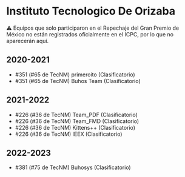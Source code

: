 # Instituto Tecnologico De Orizaba

:warning: Equipos que solo participaron en el Repechaje del Gran Premio de México no están registrados oficialmente en el ICPC, por lo que no aparecerán aquí.

## 2020-2021

- #351 (#65 de TecNM) primeroito (Clasificatorio)
- #351 (#65 de TecNM) Buhos Team (Clasificatorio)

## 2021-2022

- #226 (#36 de TecNM) Team_PDF (Clasificatorio)
- #226 (#36 de TecNM) Team_FMD (Clasificatorio)
- #226 (#36 de TecNM) Kittens++ (Clasificatorio)
- #226 (#36 de TecNM) IEEX (Clasificatorio)

## 2022-2023

- #381 (#75 de TecNM) Buhosys (Clasificatorio)



